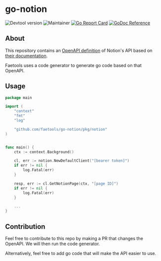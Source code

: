 # go-notion

![Devtool version](https://img.shields.io/badge/Devtool-0.0.18-brightgreen.svg)
![Maintainer](https://img.shields.io/badge/team-firestarters-blue)
[![Go Report Card](https://goreportcard.com/badge/github.com/faetools/go-notion)](https://goreportcard.com/report/github.com/faetools/go-notion)
[![GoDoc Reference](https://img.shields.io/badge/godoc-reference-blue.svg)](https://pkg.go.dev/github.com/faetools/go-notion)

## About

This repository contains an [OpenAPI definition](api/openapi.yaml) of Notion's API based on [their documentation](https://developers.notion.com/).

Faetools uses a code generator to generate go code based on that OpenAPI.

## Usage

```go
package main

import (
	"context"
	"fmt"
	"log"

	"github.com/faetools/go-notion/pkg/notion"
)


func main() {
	ctx := context.Background()

	cl, err := notion.NewDefaultClient("[bearer token]")
	if err != nil {
		log.Fatal(err)
	}

	resp, err := cl.GetNotionPage(ctx, "[page ID]")
	if err != nil {
		log.Fatal(err)
	}

	...
}
```

## Contribution

Feel free to contribute to this repo by making a PR that changes the OpenAPI. We will then run the code generator.

Alternatively, feel free to add go code that will make the API easier to use.
